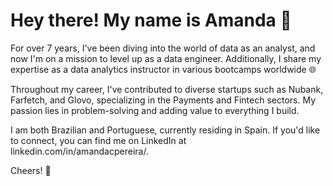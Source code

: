 # Hey there! My name is Amanda 👋

For over 7 years, I've been diving into the world of data as an analyst, and now I'm on a mission to level up as a data engineer. Additionally, I share my expertise as a data analytics instructor in various bootcamps worldwide 🌐

Throughout my career, I've contributed to diverse startups such as Nubank, Farfetch, and Glovo, specializing in the Payments and Fintech sectors. My passion lies in problem-solving and adding value to everything I build. 

I am both Brazilian and Portuguese, currently residing in Spain. If you'd like to connect, you can find me on LinkedIn at linkedin.com/in/amandacpereira/.

Cheers! 🚀


